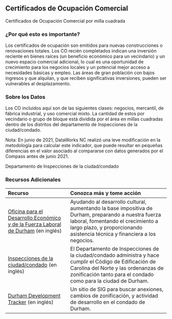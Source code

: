## Certificados de Ocupación Comercial
Certificados de Ocupación Comercial por  milla cuadrada

### ¿Por qué esto es importante?
Los certificados de ocupación son emitidos para nuevas construcciones o renovaciones totales. Los CO recién completados indican una inversión reciente en bienes raíces (un beneficio económico para un vecindario) y un nuevo espacio comercial adicional, lo cual es una oportunidad de crecimiento para los negocios locales y un potencial mejor acceso a necesidades básicas y empleo. Las áreas de gran población con bajos ingresos y que alquilan, y que reciben significativas inversiones, pueden ser vulnerables al desplazamiento.

### Sobre los Datos
Los CO incluidos aquí son de las siguientes clases: negocios, mercantil, de fábrica industrial, y uso comercial mixto. La cantidad de estos por vecindario o grupo de bloque está dividida por el área en millas cuadradas dentro de los distritos del departamento de Inspecciones de la ciudad/condado.

Nota: En junio de 2021, DataWorks NC realizó una leve modificación en la metodología para calcular este indicador, que puede resultar en pequeñas diferencias en el valor asociado al compararse con datos generados por el Compass antes de junio 2021.

Departamento de Inspecciones de la ciudad/condado  

### Recursos Adicionales

|Recurso | Conozca más y tome acción |
|:--- | :--- |
|[Oficina para el Desarrollo Económico y de la Fuerza Laboral de Durham](http://durhamnc.gov/446/Office-of-Economic-Workforce-Development) (en inglés) | Ayudando al desarrollo cultural, aumentando la base impositiva de Durham, preparando a nuestra fuerza laboral, fomentando el crecimiento a largo plazo, y proporcionando asistencia técnica y financiera a los negocios.
|[Inspecciones de la ciudad/condado](http://durhamnc.gov/293/City-County-Inspections) (en inglés) | El Departamento de Inspecciones de la ciudad/condado administra y hace cumplir el Código de Edificación de Carolina del Norte y las ordenanzas de zonificación tanto para el condado como para la ciudad de Durham.
|[Durham Development Tracker](http://gisweb.durhamnc.gov/durhammaps/developmenttracker/index.html) (en inglés) | Un sitio de SIG para buscar anexiones, cambios de zonificación, y actividad de desarrollo en el condado de Durham.

